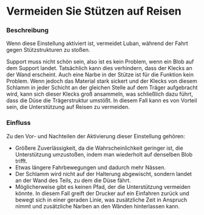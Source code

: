 Vermeiden Sie Stützen auf Reisen
====
### **Beschreibung**
Wenn diese Einstellung aktiviert ist, vermeidet Luban, während der Fahrt gegen Stützstrukturen zu stoßen.

Support muss nicht schön sein, also ist es kein Problem, wenn ein Blob auf dem Support landet. Tatsächlich kann dies verhindern, dass der Klecks an der Wand erscheint. Auch eine Narbe in der Stütze ist für die Funktion kein Problem. Wenn jedoch das Material stark sickert und der Klecks von diesem Schlamm in jeder Schicht an der gleichen Stelle auf dem Träger aufgebracht wird, kann sich dieser Klecks groß ansammeln, was schließlich dazu führt, dass die Düse die Trägerstruktur umstößt. In diesem Fall kann es von Vorteil sein, die Unterstützung auf Reisen zu vermeiden.

### **Einfluss**
Zu den Vor- und Nachteilen der Aktivierung dieser Einstellung gehören:
* Größere Zuverlässigkeit, da die Wahrscheinlichkeit geringer ist, die Unterstützung umzustoßen, indem man wiederholt auf denselben Blob trifft.
* Etwas längere Fahrbewegungen und dadurch mehr Nässen.
* Der Schlamm wird nicht auf der Halterung abgewischt, sondern landet an der Wand des Teils, zu dem die Düse fährt.
* Möglicherweise gibt es keinen Pfad, der die Unterstützung vermeiden könnte. In diesem Fall greift der Drucker auf ein Einfahren zurück und bewegt sich in einer geraden Linie, was zusätzliche Zeit in Anspruch nimmt und zusätzliche Narben an den Wänden hinterlassen kann.